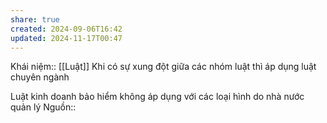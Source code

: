 ```yaml
---
share: true
created: 2024-09-06T16:42
updated: 2024-11-17T00:47
---
```

Khái niệm:: [[Luật]]
Khi có sự xung đột giữa các nhóm luật thì áp dụng luật chuyên ngành

Luật kinh doanh bảo hiểm không áp dụng với các loại hình do nhà nước quản lý
Nguồn:: 
